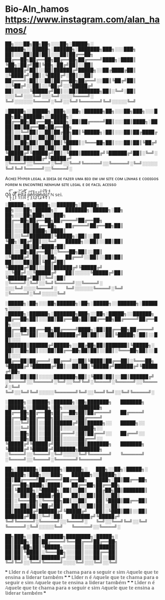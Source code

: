 # Bio-Aln_hamos https://www.instagram.com/alan_hamos/

██╗░░░██╗██╗██╗░░░██╗░█████╗░  ██████╗░░█████╗░██████╗░███████╗███╗░░░███╗
██║░░░██║██║██║░░░██║██╔══██╗  ██╔══██╗██╔══██╗██╔══██╗██╔════╝████╗░████║
╚██╗░██╔╝██║╚██╗░██╔╝██║░░██║  ██████╔╝██║░░██║██████╔╝█████╗░░██╔████╔██║
░╚████╔╝░██║░╚████╔╝░██║░░██║  ██╔═══╝░██║░░██║██╔══██╗██╔══╝░░██║╚██╔╝██║
░░╚██╔╝░░██║░░╚██╔╝░░╚█████╔╝  ██║░░░░░╚█████╔╝██║░░██║███████╗██║░╚═╝░██║
░░░╚═╝░░░╚═╝░░░╚═╝░░░░╚════╝░  ╚═╝░░░░░░╚════╝░╚═╝░░╚═╝╚══════╝╚═╝░░░░░╚═╝

░█████╗░░█████╗░███╗░░██╗░██████╗██╗░░░██╗███╗░░░███╗██╗██████╗░░█████╗░
██╔══██╗██╔══██╗████╗░██║██╔════╝██║░░░██║████╗░████║██║██╔══██╗██╔══██╗
██║░░╚═╝██║░░██║██╔██╗██║╚█████╗░██║░░░██║██╔████╔██║██║██║░░██║██║░░██║
██║░░██╗██║░░██║██║╚████║░╚═══██╗██║░░░██║██║╚██╔╝██║██║██║░░██║██║░░██║
╚█████╔╝╚█████╔╝██║░╚███║██████╔╝╚██████╔╝██║░╚═╝░██║██║██████╔╝╚█████╔╝
░╚════╝░░╚════╝░╚═╝░░╚══╝╚═════╝░░╚═════╝░╚═╝░░░░░╚═╝╚═╝╚═════╝░░╚════╝░

Aᴄʜᴇɪ Hʏᴘᴇʀ ʟᴇɢᴀʟ ᴀ ɪᴅᴇɪᴀ ᴅᴇ ғᴀᴢᴇʀ ᴜᴍᴀ ʙɪᴏ ᴇᴍ ᴜᴍ sɪᴛᴇ ᴄᴏᴍ ʟɪɴʜᴀs ᴇ ᴄᴏᴅɪɢᴏs ᴘᴏʀᴇᴍ ɴ ᴇɴᴄᴏɴᴛʀᴇɪ ɴᴇɴʜᴜᴍ sɪᴛᴇ ʟᴇɢᴀʟ ᴇ ᴅᴇ ғᴀᴄɪʟ ᴀᴄᴇssᴏ

O͓͎͑͑͘q̺͙͙̾̿͠ v͔͕͖̚͝͝c̞̞̝͒͐ e̢̘̘̒̈́͝s͎͙̠̈́͘͘t͔̠̼̿͝͝á̡̪̘͋̓̚ p̟͉̘̈́͠e͙͙̪̽͑͠n̢̫͌͋͜s̫͓͕͐͊̕a̢̦̓̕͜͝ǹ͎̫͓̈́̓d̢͇̠͒͆͝o͇̫͉̔͌͆?͙͕̠̈́͌́ ℕ 𝕤𝕖𝕚.


░█████╗░░█████╗░░██████╗░█████╗░  ██╗░░░██╗░█████╗░  ███████╗░█████╗░██╗  ██╗░░░██╗███╗░░░███╗
██╔══██╗██╔══██╗██╔════╝██╔══██╗  ██║░░░██║██╔══██╗  ██╔════╝██╔══██╗██║  ██║░░░██║████╗░████║
██║░░╚═╝███████║╚█████╗░██║░░██║  ╚██╗░██╔╝██║░░╚═╝  █████╗░░██║░░██║██║  ██║░░░██║██╔████╔██║
██║░░██╗██╔══██║░╚═══██╗██║░░██║  ░╚████╔╝░██║░░██╗  ██╔══╝░░██║░░██║██║  ██║░░░██║██║╚██╔╝██║
╚█████╔╝██║░░██║██████╔╝╚█████╔╝  ░░╚██╔╝░░╚█████╔╝  ██║░░░░░╚█████╔╝██║  ╚██████╔╝██║░╚═╝░██║
░╚════╝░╚═╝░░╚═╝╚═════╝░░╚════╝░  ░░░╚═╝░░░░╚════╝░  ╚═╝░░░░░░╚════╝░╚═╝  ░╚═════╝░╚═╝░░░░░╚═╝

░█████╗░██╗░░░██╗██████╗░██╗░█████╗░░██████╗░█████╗░░░░  ░█████╗░██████╗░███████╗███╗░░██╗░█████╗░░██████╗
██╔══██╗██║░░░██║██╔══██╗██║██╔══██╗██╔════╝██╔══██╗░░░  ██╔══██╗██╔══██╗██╔════╝████╗░██║██╔══██╗██╔════╝
██║░░╚═╝██║░░░██║██████╔╝██║██║░░██║╚█████╗░██║░░██║░░░  ███████║██████╔╝█████╗░░██╔██╗██║███████║╚█████╗░
██║░░██╗██║░░░██║██╔══██╗██║██║░░██║░╚═══██╗██║░░██║░░░  ██╔══██║██╔═══╝░██╔══╝░░██║╚████║██╔══██║░╚═══██╗
╚█████╔╝╚██████╔╝██║░░██║██║╚█████╔╝██████╔╝╚█████╔╝██╗  ██║░░██║██║░░░░░███████╗██║░╚███║██║░░██║██████╔╝
░╚════╝░░╚═════╝░╚═╝░░╚═╝╚═╝░╚════╝░╚═════╝░░╚════╝░╚═╝  ╚═╝░░╚═╝╚═╝░░░░░╚══════╝╚═╝░░╚══╝╚═╝░░╚═╝╚═════╝░

░█████╗░░█████╗░██████╗░██╗███████╗  ███████╗  ░█████╗░░█████╗░██╗░░░░░███████╗
██╔══██╗██╔══██╗██╔══██╗██║██╔════╝  ██╔════╝  ██╔══██╗██╔══██╗██║░░░░░██╔════╝
██║░░╚═╝██║░░██║██████╔╝██║█████╗░░  █████╗░░  ██║░░╚═╝██║░░██║██║░░░░░█████╗░░
██║░░██╗██║░░██║██╔═══╝░██║██╔══╝░░  ██╔══╝░░  ██║░░██╗██║░░██║██║░░░░░██╔══╝░░
╚█████╔╝╚█████╔╝██║░░░░░██║███████╗  ███████╗  ╚█████╔╝╚█████╔╝███████╗███████╗
░╚════╝░░╚════╝░╚═╝░░░░░╚═╝╚══════╝  ╚══════╝  ░╚════╝░░╚════╝░╚══════╝╚══════╝

██╗░██████╗░██████╗░█████╗░  ███╗░░██╗░█████╗░  ██████╗░███╗░░░███╗  ██████╗░░█████╗░
██║██╔════╝██╔════╝██╔══██╗  ████╗░██║██╔══██╗  ██╔══██╗████╗░████║  ██╔══██╗██╔══██╗
██║╚█████╗░╚█████╗░██║░░██║  ██╔██╗██║███████║  ██║░░██║██╔████╔██║  ██║░░██║██║░░██║
██║░╚═══██╗░╚═══██╗██║░░██║  ██║╚████║██╔══██║  ██║░░██║██║╚██╔╝██║  ██║░░██║██║░░██║
██║██████╔╝██████╔╝╚█████╔╝  ██║░╚███║██║░░██║  ██████╔╝██║░╚═╝░██║  ██████╔╝╚█████╔╝
╚═╝╚═════╝░╚═════╝░░╚════╝░  ╚═╝░░╚══╝╚═╝░░╚═╝  ╚═════╝░╚═╝░░░░░╚═╝  ╚═════╝░░╚════╝░

██╗███╗░░██╗░██████╗████████╗░█████╗░
██║████╗░██║██╔════╝╚══██╔══╝██╔══██╗
██║██╔██╗██║╚█████╗░░░░██║░░░███████║
██║██║╚████║░╚═══██╗░░░██║░░░██╔══██║
██║██║░╚███║██████╔╝░░░██║░░░██║░░██║
╚═╝╚═╝░░╚══╝╚═════╝░░░░╚═╝░░░╚═╝░░╚═╝

❞ 𝕃𝕚́𝕕𝕖𝕣 𝕟 𝕖́ 𝔸𝕢𝕦𝕖𝕝𝕖 𝕢𝕦𝕖 𝕥𝕖 𝕔𝕙𝕒𝕞𝕒 𝕡𝕒𝕣𝕒 𝕠 𝕤𝕖𝕘𝕦𝕚𝕣 𝕖 𝕤𝕚𝕞 𝔸𝕢𝕦𝕖𝕝𝕖 𝕢𝕦𝕖 𝕥𝕖 𝕖𝕟𝕤𝕚𝕟𝕒 𝕒 𝕝𝕚𝕕𝕖𝕣𝕒𝕣 𝕥𝕒𝕞𝕓𝕖́𝕞 ❞
❞ 𝕃𝕚́𝕕𝕖𝕣 𝕟 𝕖́ 𝔸𝕢𝕦𝕖𝕝𝕖 𝕢𝕦𝕖 𝕥𝕖 𝕔𝕙𝕒𝕞𝕒 𝕡𝕒𝕣𝕒 𝕠 𝕤𝕖𝕘𝕦𝕚𝕣 𝕖 𝕤𝕚𝕞 𝔸𝕢𝕦𝕖𝕝𝕖 𝕢𝕦𝕖 𝕥𝕖 𝕖𝕟𝕤𝕚𝕟𝕒 𝕒 𝕝𝕚𝕕𝕖𝕣𝕒𝕣 𝕥𝕒𝕞𝕓𝕖́𝕞 ❞
❞ 𝕃𝕚́𝕕𝕖𝕣 𝕟 𝕖́ 𝔸𝕢𝕦𝕖𝕝𝕖 𝕢𝕦𝕖 𝕥𝕖 𝕔𝕙𝕒𝕞𝕒 𝕡𝕒𝕣𝕒 𝕠 𝕤𝕖𝕘𝕦𝕚𝕣 𝕖 𝕤𝕚𝕞 𝔸𝕢𝕦𝕖𝕝𝕖 𝕢𝕦𝕖 𝕥𝕖 𝕖𝕟𝕤𝕚𝕟𝕒 𝕒 𝕝𝕚𝕕𝕖𝕣𝕒𝕣 𝕥𝕒𝕞𝕓𝕖́𝕞 ❞

